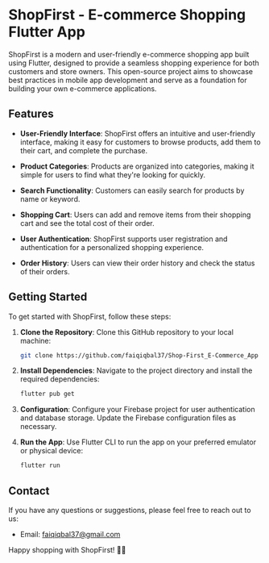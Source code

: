 # ShopFirst - E-commerce Shopping Flutter App

ShopFirst is a modern and user-friendly e-commerce shopping app built using Flutter, designed to provide a seamless shopping experience for both customers and store owners. This open-source project aims to showcase best practices in mobile app development and serve as a foundation for building your own e-commerce applications.


## Features

- **User-Friendly Interface**: ShopFirst offers an intuitive and user-friendly interface, making it easy for customers to browse products, add them to their cart, and complete the purchase.

- **Product Categories**: Products are organized into categories, making it simple for users to find what they're looking for quickly.

- **Search Functionality**: Customers can easily search for products by name or keyword.

- **Shopping Cart**: Users can add and remove items from their shopping cart and see the total cost of their order.

- **User Authentication**: ShopFirst supports user registration and authentication for a personalized shopping experience.

- **Order History**: Users can view their order history and check the status of their orders.

## Getting Started

To get started with ShopFirst, follow these steps:

1. **Clone the Repository**: Clone this GitHub repository to your local machine:

   ```bash
   git clone https://github.com/faiqiqbal37/Shop-First_E-Commerce_App
   ```

2. **Install Dependencies**: Navigate to the project directory and install the required dependencies:

   ```bash
   flutter pub get
   ```

3. **Configuration**: Configure your Firebase project for user authentication and database storage. Update the Firebase configuration files as necessary.

4. **Run the App**: Use Flutter CLI to run the app on your preferred emulator or physical device:

   ```bash
   flutter run
   ```
## Contact

If you have any questions or suggestions, please feel free to reach out to us:

- Email: faiqiqbal37@gmail.com

Happy shopping with ShopFirst! 🛒📱
